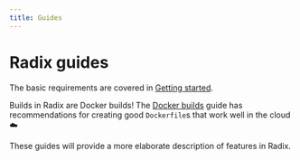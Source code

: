 ```yaml
---
title: Guides
---
```


# Radix guides

The basic requirements are covered in [Getting started](../../start/).

Builds in Radix are Docker builds! The [Docker builds](docker/) guide has recommendations for creating good `Dockerfile`s that work well in the cloud ☁️

These guides will provide a more elaborate description of features in Radix.


